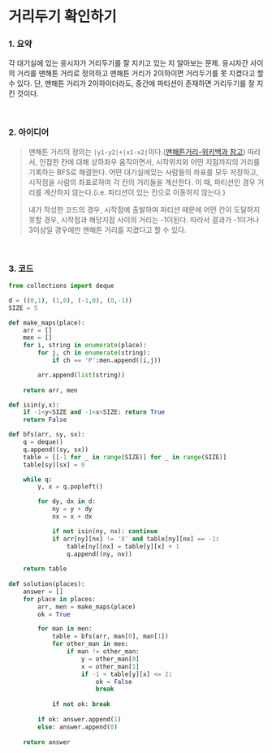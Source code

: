 # 거리두기 확인하기

### 1. 요약

각 대기실에 있는 응시자가 거리두기를 잘 지키고 있는 지 알아보는 문제.
응시자간 사이의 거리를 맨해튼 거리로 정의하고 맨해튼 거리가 2이하이면 거리두기를 못 지켰다고 할 수 있다. 단, 맨해튼 거리가 2이하이더라도, 중간에 파티션이 존재하면 거리두기를 잘 지킨 것이다.

<br/>

### 2. 아이디어 

> 맨해튼 거리의 정의는 `|y1-y2|+|x1-x2|`이다.([맨해튼거리-위키백과 참고](https://ko.wikipedia.org/wiki/맨해튼_거리))
> 따라서, 인접한 칸에 대해 상하좌우 움직이면서, 시작위치와 어떤 지점까지의 거리를 기록하는 BFS로 해결한다. 어떤 대기실에있는 사람들의 좌표를 모두 저장하고, 시작점을 사람의 좌표로하여 각 칸의 거리들을 계산한다. 이 때, 파티션인 경우 거리를 계산하지 않는다.(i.e. 파티션이 있는 칸으로 이동하지 않는다.)
>
> 내가 작성한 코드의 경우, 시작점에 출발하여 파티션 때문에 어떤 칸이 도달하지 못할 경우, 시작점과 해당지점 사이의 거리는 -1이된다. 따라서 결과가 -1이거나 3이상일 경우에만 맨해튼 거리를 지켰다고 할 수 있다.

<br/>

### 3. 코드

```python
from collections import deque

d = ((0,1), (1,0), (-1,0), (0,-1))
SIZE = 5

def make_maps(place):
    arr = []
    men = []
    for i, string in enumerate(place):
        for j, ch in enumerate(string):
            if ch == 'P':men.append((i,j))

        arr.append(list(string))
    
    return arr, men

def isin(y,x):
    if -1<y<SIZE and -1<x<SIZE: return True
    return False

def bfs(arr, sy, sx):
    q = deque()
    q.append((sy, sx))
    table = [[-1 for _ in range(SIZE)] for _ in range(SIZE)]
    table[sy][sx] = 0

    while q:
        y, x = q.popleft()

        for dy, dx in d:
            ny = y + dy
            nx = x + dx

            if not isin(ny, nx): continue
            if arr[ny][nx] != 'X' and table[ny][nx] == -1:
                table[ny][nx] = table[y][x] + 1
                q.append((ny, nx))
    
    return table
                    
def solution(places):
    answer = []
    for place in places:
        arr, men = make_maps(place)
        ok = True

        for man in men:
            table = bfs(arr, man[0], man[1])
            for other_man in men:
                if man != other_man:
                    y = other_man[0]
                    x = other_man[1]
                    if -1 < table[y][x] <= 2:
                        ok = False
                        break
            
            if not ok: break
        
        if ok: answer.append(1)
        else: answer.append(0)
            
    return answer
```

